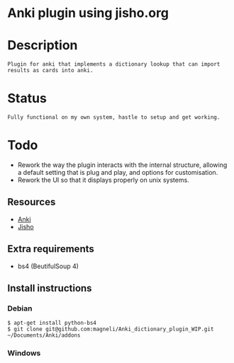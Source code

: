 # Anki plugin using jisho.org

# Description

    Plugin for anki that implements a dictionary lookup that can import results as cards into anki.

# Status

    Fully functional on my own system, hastle to setup and get working.

# Todo

   * Rework the way the plugin interacts with the internal structure, allowing a default setting that is plug and play, and options for customisation.
   * Rework the UI so that it displays properly on unix systems.

## Resources

   * [Anki](http://ankisrs.net/)
   * [Jisho](http://classic.jisho.org/)

## Extra requirements

   * bs4 (BeutifulSoup 4)


## Install instructions

### Debian

    $ apt-get install python-bs4
    $ git clone git@github.com:magneli/Anki_dictionary_plugin_WIP.git ~/Documents/Anki/addons

### Windows


